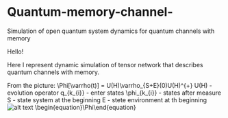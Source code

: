 # Quantum-memory-channel-
Simulation of open quantum system dynamics for quantum channels with memory

Hello!

Here I represent dynamic simulation of tensor network that describes quantum channels with memory.

From the picture:
\Phi[\varrho(t)] = U(H)\varrho_{S+E}(0)U(H)^{+}
U(H) - evolution operator
q_{k_{i}} - enter states
\phi_{k_{i}} - states after measure
S - state system at the beginning
E - stete environment at th beginning
![alt text](https://pp.userapi.com/c850636/v850636246/152e88/WNYkqp0rzpU.jpg)
 \begin{equation}\Phi\end{equation}
